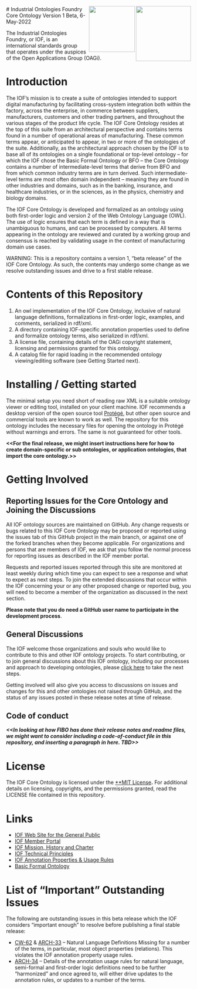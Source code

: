 ﻿<img src="https://user-images.githubusercontent.com/12449023/166088435-a9fcc4c7-f51d-443a-b1fd-9fe96a204f77.png" width="150" align="right"/>
<img src="https://user-images.githubusercontent.com/12449023/166088434-b6761386-9b3f-4881-a891-c8ffdbde0fae.png" width="125" align="right"/>
# Industrial Ontologies Foundry Core Ontology
Version 1 Beta, 6-May-2022 

The Industrial Ontologies Foundry, or IOF, is an international standards group that operates under the auspices of the Open Applications Group (OAGi).
# Introduction
The IOF’s mission is to create a suite of ontologies intended to support digital manufacturing by facilitating cross-system integration both within the factory, across the enterprise, in commerce between suppliers, manufacturers, customers and other trading partners, and throughout the various stages of the product life cycle. The IOF Core Ontology resides at the top of this suite from an architectural perspective and contains terms found in a number of operational areas of manufacturing. These common terms appear, or anticipated to appear, in two or more of the ontologies of the suite. Additionally, as the architectural approach chosen by the IOF is to base all of its ontologies on a single foundational or top-level ontology – for which the IOF chose the Basic Formal Ontology or BFO – the Core Ontology contains a number of intermediate-level terms that derive from BFO and from which common industry terms are in turn derived. Such intermediate-level terms are most often domain independent – meaning they are found in other industries and domains, such as in the banking, insurance, and healthcare industries, or in the sciences, as in the physics, chemistry and biology domains. 

The IOF Core Ontology is developed and formalized as an ontology using both first-order logic and version 2 of the Web Ontology Language (OWL). The use of logic ensures that each term is defined in a way that is unambiguous to humans, and can be processed by computers. All terms appearing in the ontology are reviewed and curated by a working group and consensus is reached by validating usage in the context of manufacturing domain use cases.

WARNING: This is a repository contains a version 1, “beta release” of the IOF Core Ontology. As such, the contents may undergo some change as we resolve outstanding issues and drive to a first stable release. 
# Contents of this Repository
1. An owl implementation of the IOF Core Ontology, inclusive of natural language definitions, formalizations in first-order logic, examples, and comments, serialized in rdf/xml.
1. A directory containing IOF-specific annotation properties used to define and formalize ontology terms, also serialized in rdf/xml.
1. A license file, containing details of the OAGi copyright statement, licensing and permissions granted for this ontology.
1. A catalog file for rapid loading in the recommended ontology viewing/editing software (see Getting Started next).
# Installing / Getting started
The minimal setup you need short of reading raw XML is a suitable ontology viewer or editing tool, installed on your client machine. IOF recommends a desktop version of the open source tool [Protégé](https://protege.stanford.edu/), but other open source and commercial tools are known to work as well. The repository for this ontology includes the necessary files for opening the ontology in Protégé without warnings and errors. The same is not guaranteed for other tools. 

**<<For the final release, we might insert instructions here for how to create domain-specific or sub ontologies, or application ontologies, that import the core ontology.>>**
# Getting Involved
## Reporting Issues for the Core Ontology and Joining the Discussions
All IOF ontology sources are maintained on GitHub. Any change requests or bugs related to this IOF Core Ontology may be proposed or reported using the issues tab of this GitHub project in the main branch, or against one of the forked branches when they become applicable. For organizations and persons that are members of IOF, we ask that you follow the normal process for reporting issues as described in the IOF member portal.

Requests and reported issues reported through this site are monitored at least weekly during which time you can expect to see a response and what to expect as next steps. To join the extended discussions that occur within the IOF concerning your or any other proposed change or reported bug, you will need to become a member of the organization as discussed in the next section. 

**Please note that you do need a GitHub user name to participate in the development process**. 
## General Discussions
The IOF welcome those organizations and souls who would like to contribute to this and other IOF ontology projects. To start contributing, or to join general discussions about this IOF ontology, including our processes and approach to developing ontologies, please [click here](https://oagiscore.atlassian.net/wiki/spaces/IOF/overview) to take the next steps. 

Getting involved will also give you access to discussions on issues and changes for this and other ontologies not raised through GitHub, and the status of any issues posted in these release notes at time of release.
## Code of conduct
***<<In looking at how FIBO has done their release notes and readme files, we might want to consider including a code-of-conduct file in this repository, and inserting a paragraph in here. TBD>>***
# License
The IOF Core Ontology is licensed under the [**MIT License](http://opensource.org/licenses/MIT)**.** For additional details on licensing, copyrights, and the permissions granted, read the LICENSE file contained in this repository. 
# Links
- [IOF Web Site for the General Public](http://www.industrialontologies.org/) 
- [IOF Member Portal](https://oagiscore.atlassian.net/wiki/spaces/IOF/overview?homepageId=146047039) 
- [IOF Mission, History and Charter](https://www.industrialontologies.org/our-mission/)
- [IOF Technical Principles](https://www.industrialontologies.org/technical-principles/) 
- [IOF Annotation Properties & Usage Rules](https://oagiscore.atlassian.net/wiki/spaces/IOF/pages/3884777496/IOF+Annotation+Properties) 
- [Basic Formal Ontology](https://basic-formal-ontology.org/bfo-2020.html) 
# List of “Important” Outstanding Issues
The following are outstanding issues in this beta release which the IOF considers “important enough” to resolve before publishing a final stable release: 

- [CW-62](https://oagiscore.atlassian.net/browse/CW-62) & [ARCH-33](https://oagiscore.atlassian.net/browse/ARCH-33)  – Natural Language Definitions Missing for a number of the terms, in particular, most object properties (relations). This violates the IOF annotation property usage rules.
- [ARCH-34](https://oagiscore.atlassian.net/browse/ARCH-34) – Details of the annotation usage rules for natural language, semi-formal and first-order logic definitions need to be further “harmonized” and once agreed to, will either drive updates to the annotation rules, or updates to a number of the terms.
